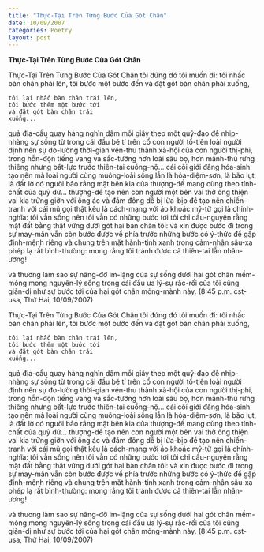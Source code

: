 ```yaml
---
title: "Thực-Tại Trên Từng Bước Của Gót Chân"
date: 10/09/2007
categories: Poetry
layout: post
---
```


**Thực-Tại Trên Từng Bước Của Gót Chân**

Thực-Tại Trên Từng Bước Của Gót Chân
tôi đứng đó
tôi muốn đi:
    tôi nhấc bàn chân phải lên,
    tôi bước một bước đến
    và đặt gót bàn chân phải
    xuống,
 
    tôi lại nhấc bàn chân trái lên,
    tôi bước thêm một bước tới
    và đặt gót bàn chân trái
    xuống...
quả địa-cầu quay hàng nghìn dậm mỗi giây
theo một quỹ-đạo để nhịp-nhàng sự sống
từ trong cái đầu bé tí trên cổ con người
tổ-tiên loài người định nên sự đo-lường thời-gian
vén-thu thành xã-hội của con người thị-phi,
trong hỗn-độn tiếng vang và sắc-tướng
hơn loài sâu bọ, hơn mãnh-thú rừng thiêng
nhưng bất-lực trước thiên-tai cuồng-nộ...
cái cõi giới đấng hóa-sinh tạo nên
mà loài người cùng muông-loài sống lẫn
là hỏa-diệm-sơn, là bão lụt, là đất lở
có người bảo rằng mặt bên kia của thượng-đế
mang cùng theo tính-chất của quỷ dữ...
thượng-đế tạo nên con người
một bên vai thờ ông thiện
vai kia trửng giỡn với ông ác
và đám đông dễ bị lừa-bịp
để tạo nên chiến-tranh
với cái mũ gọi thật kêu là cách-mạng
với áo khoác mỹ-từ gọi là chính-nghĩa:
tôi vẫn sống
nên tôi vẫn có những bước tới
tôi chỉ cầu-nguyện rằng
mặt đất bằng thật vững
dưới gót hai bàn chân tôi:
và xin được bước đi trong sự may-mắn
vẫn còn bước được về phía trước
những bước có ý-thức
để gặp định-mệnh riêng và chung
trên mặt hành-tinh xanh
trong cảm-nhận sâu-xa phép lạ rất bình-thường:
mong rằng tôi tránh được
cả thiên-tai lẫn nhân-ương!

và thương làm sao sự nâng-đỡ im-lặng
của sự sống dưới hai gót chân mềm-mỏng
mong nguyên-lý sống
   trong cái đầu ưa lý-sự rắc-rối của tôi
cũng giản-dị như sự bước tới
   của hai gót chân mỏng-mành này.
(8:45 p.m. cst-usa, Thứ Hai, 10/09/2007)

Thực-Tại Trên Từng Bước Của Gót Chân
tôi đứng đó
tôi muốn đi:
    tôi nhấc bàn chân phải lên,
    tôi bước một bước đến
    và đặt gót bàn chân phải
    xuống,
 
    tôi lại nhấc bàn chân trái lên,
    tôi bước thêm một bước tới
    và đặt gót bàn chân trái
    xuống...
quả địa-cầu quay hàng nghìn dậm mỗi giây
theo một quỹ-đạo để nhịp-nhàng sự sống
từ trong cái đầu bé tí trên cổ con người
tổ-tiên loài người định nên sự đo-lường thời-gian
vén-thu thành xã-hội của con người thị-phi,
trong hỗn-độn tiếng vang và sắc-tướng
hơn loài sâu bọ, hơn mãnh-thú rừng thiêng
nhưng bất-lực trước thiên-tai cuồng-nộ...
cái cõi giới đấng hóa-sinh tạo nên
mà loài người cùng muông-loài sống lẫn
là hỏa-diệm-sơn, là bão lụt, là đất lở
có người bảo rằng mặt bên kia của thượng-đế
mang cùng theo tính-chất của quỷ dữ...
thượng-đế tạo nên con người
một bên vai thờ ông thiện
vai kia trửng giỡn với ông ác
và đám đông dễ bị lừa-bịp
để tạo nên chiến-tranh
với cái mũ gọi thật kêu là cách-mạng
với áo khoác mỹ-từ gọi là chính-nghĩa:
tôi vẫn sống
nên tôi vẫn có những bước tới
tôi chỉ cầu-nguyện rằng
mặt đất bằng thật vững
dưới gót hai bàn chân tôi:
và xin được bước đi trong sự may-mắn
vẫn còn bước được về phía trước
những bước có ý-thức
để gặp định-mệnh riêng và chung
trên mặt hành-tinh xanh
trong cảm-nhận sâu-xa phép lạ rất bình-thường:
mong rằng tôi tránh được
cả thiên-tai lẫn nhân-ương!

và thương làm sao sự nâng-đỡ im-lặng
của sự sống dưới hai gót chân mềm-mỏng
mong nguyên-lý sống
   trong cái đầu ưa lý-sự rắc-rối của tôi
cũng giản-dị như sự bước tới
   của hai gót chân mỏng-mành này.
(8:45 p.m. cst-usa, Thứ Hai, 10/09/2007)
